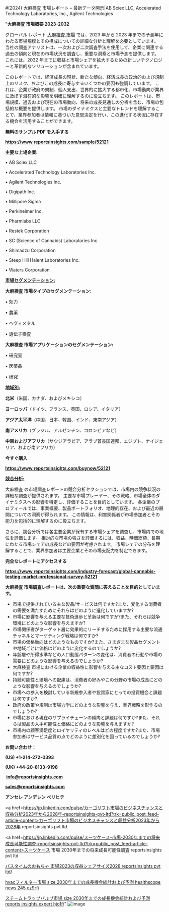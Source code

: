 #(2024) 大麻検査 市場レポート – 最新データ開示|AB Sciex LLC, Accelerated Technology Laboratories,  Inc., Agilent Technologies

"<strong>大麻検査 市場概要 2023-2032</strong>

グローバル レポート <a href=https://www.reportsinsights.com/sample/52121>大麻検査 市場</a> では、2023 年から 2023 年までの予測年にわたる市場規模とその構成についての詳細な分析と理解を必要としています。 当社の調査アナリストは、一次および二次調査手法を使用して、企業に関連する過去の傾向と現在の市場状況を調査し、重要な洞察と市場予測を提供します。 これには、2032 年までに収益と市場シェアを拡大​​するための新しいテクノロジーと革新的なソリューションが含まれています。

このレポートでは、経済成長の現状、新たな傾向、経済成長の政治的および規制上のリスク、およびこの成長に寄与するいくつかの要因も強調しています。 これは、企業が政府の規制、個人支出、世界的に拡大する都市化、市場動向が業界に及ぼす潜在的な影響を明確に理解するのに役立ちます。 このレポートは、市場規模、過去および現在の市場動向、将来の成長見通しの分析を含む、市場の包括的な概要を提供します。 市場のダイナミクスと主要なトレンドを理解することで、業界参加者は情報に基づいた意思決定を行い、この進化する状況に存在する機会を活用することができます。

<strong><b>無料のサンプル PDF を入手する</b></strong>

<a href=https://www.reportsinsights.com/sample/52121><strong><u>https://www.reportsinsights.com/sample/52121</u></strong></a>

<strong>主要な上場企業:</strong>

• AB Sciex LLC

• Accelerated Technology Laboratories  Inc.

• Agilent Technologies  Inc.

• Digipath  Inc.

• Millipore Sigma

• Perkinelmer  Inc.

• Pharmlabs LLC

• Restek Corporation

• SC (Science of Cannabis) Laboratories  Inc.

• Shimadzu Corporation

• Steep Hill Halent Laboratories  Inc.

• Waters Corporation

<strong><u>市場セグメンテーション</u></strong><strong><u>:</u></strong>

<strong>大麻検査 市場タイプのセグメンテーション:</strong>

• 効力

• 農薬

• ヘヴィメタル

• 遺伝子検査

<strong>大麻検査 市場アプリケーションのセグメンテーション:</strong>

• 研究室

• 医薬品

• 研究

<strong><u>地域別</u></strong><strong><u>:</u></strong>

<strong>北米</strong>（米国、カナダ、およびメキシコ）

<strong>ヨーロッパ</strong>（ドイツ、フランス、英国、ロシア、イタリア）

<strong>アジア太平洋</strong>（中国、日本、韓国、インド、東南アジア）

<strong>南アメリカ</strong>（ブラジル、アルゼンチン、コロンビアなど）

<strong>中東およびアフリカ</strong>（サウジアラビア、アラブ首長国連邦、エジプト、ナイジェリア、および南アフリカ）

<strong>今すぐ購入</strong>

<a href=https://www.reportsinsights.com/buynow/52121><strong><u>https://www.reportsinsights.com/buynow/52121</u></strong></a>

<strong><u>競合分析:</u></strong>

大麻検査 の市場調査レポートの競合分析セクションでは、市場内の競争状況の詳細な調査が提供されます。 主要な市場プレーヤー、その戦略、市場全体のダイナミクスへの影響を特定し、評価することを目的としています。 各企業のプロフィールでは、事業概要、製品ポートフォリオ、地理的存在、および最近の展開についての洞察が得られます。 この情報は、利害関係者が市場参加者とその能力を包括的に理解するのに役立ちます。

さらに、競合分析では各主要企業が保有する市場シェアを調査し、市場内での地位を評価します。 相対的な市場の強さを評価するには、収益、時価総額、長期にわたる市場シェアの成長などの要因が考慮されます。 市場シェアの分布を理解することで、業界参加者は主要企業とその市場支配力を特定できます。

<strong>完全なレポートにアクセスする</strong>

<a href=https://www.reportsinsights.com/industry-forecast/global-cannabis-testing-market-professional-survey-52121><strong><u><b>https://www.reportsinsights.com/industry-forecast/global-cannabis-testing-market-professional-survey-52121</b></u></strong></a>

<strong><b>大麻検査 市場調査レポートは、次の重要な質問に答えることを目的としています。</b></strong>
<ul>
  <li>市場で提供されている主な製品/サービスは何ですか?また、変化する消費者の需要を満たすためにそれらはどのように進化していますか?</li>
  <li>市場に影響を与える主要な技術進歩と革新は何ですか?また、それらは競争環境にどのような影響を与えますか?</li>
  <li>市場関係者がターゲット層に効果的にリーチするために採用する主要な流通チャネルとマーケティング戦略は何ですか?</li>
  <li>市場の価格動向はどのようなものですか?また、さまざまな製品セグメントや地域ごとに価格はどのように変化するのでしょうか?</li>
  <li>年齢層や所得水準などの人口動態パターンの変化は、消費者の行動や市場の需要にどのような影響を与えるのでしょうか?</li>
  <li>大麻検査 市場における企業の収益性に影響を与える主なコスト要因と要因は何ですか?</li>
  <li>持続可能性と環境への配慮は、消費者の好みやこの分野の市場の成長にどのような影響を与えるのでしょうか?</li>
  <li>市場への参入を検討している新規参入者や投資家にとっての投資機会と課題は何ですか?</li>
  <li>政府の政策や規制は市場力学にどのような影響を与え、業界戦略を形作るのでしょうか?</li>
  <li>市場における現在のサプライチェーンの傾向と課題は何ですか?また、それらは製品の入手可能性と価格にどのような影響を与えますか?</li>
  <li>市場内の顧客満足度とロイヤリティのレベルはどの程度ですか?また、市場参加者はサービス品質の点でどのように差別化を図っているのでしょうか?</li>
</ul>
<strong>お問い合わせ：</strong>

<strong>(US) +1-214-272-0393</strong>

<strong>(UK) +44-20-8133-9198</strong>

<strong> </strong><a href=info@reportsinsights.com><strong><u>info@reportsinsights.com</u></strong></a>

<a href=sales@reportsinsights.com><strong><u>sales@reportsinsights.com</u></strong></a>

<strong>アンセレ アンデレン ベリヒテ</strong>

<a href=https://jp.linkedin.com/pulse/カーゴリフト市場のビジネスチャンスと収益分析2023年から2028年-reportsinsights-pvt-ltd?trk=public_post_feed-article-content>カーゴリフト市場のビジネスチャンスと収益分析2023年から2028年 reportsinsights pvt ltd</a>

<a href=https://jp.linkedin.com/pulse/スーツケース-市場-2030年までの将来成長可能性調査-reportsinsights-pvt-ltd?trk=public_post_feed-article-content>スーツケース 市場 2030年までの将来成長可能性調査 reportsinsights pvt ltd</a>

<a href=https://www.linkedin.com/pulse/バスタイムのおもちゃ-市場2023の収益シェアサイズ2028-reportsinsights-pvt-ltd/>バスタイムのおもちゃ 市場2023の収益シェアサイズ2028 reportsinsights pvt ltd/</a>

<a href=https://www.linkedin.com/pulse/hvacフィルター市場-size-2030年までの成長機会統計および予測-healthscope-news-245-ez9rf/>hvacフィルター市場 size 2030年までの成長機会統計および予測 healthscope news 245 ez9rf/</a>

<a href=https://www.linkedin.com/pulse/スチームトラップバルブ市場-size-2030年までの成長機会統計および予測-reports-insights-expert-hjo1f/>スチームトラップバルブ市場 size 2030年までの成長機会統計および予測 reports insights expert hjo1f/</a>"
![image](https://github.com/aanak123/RIMarketer1/assets/158471119/19bfd995-9c92-486c-818b-9afdd0fd6bcc)
